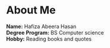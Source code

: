 # About Me
**Name:** Hafiza Abeera Hasan
<br>
**Degree Program:** BS Computer science
<br>
**Hobby:** Reading books and quotes
